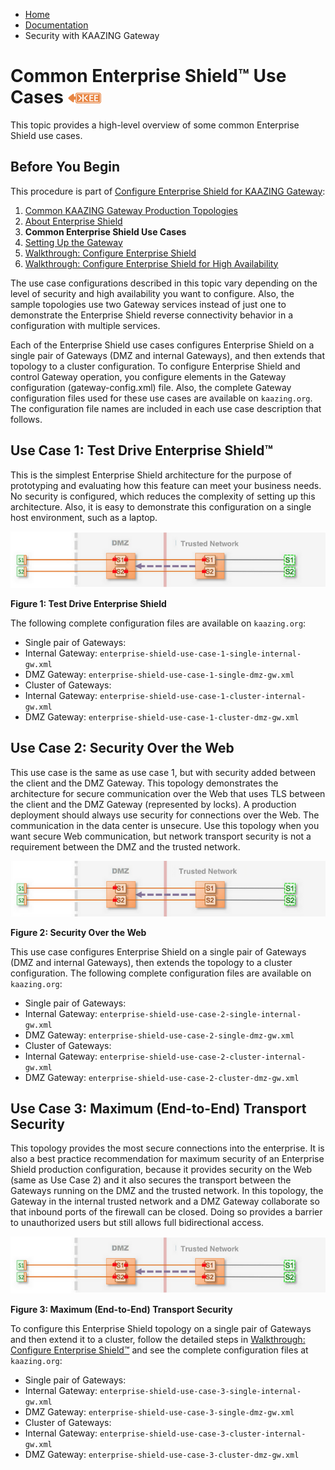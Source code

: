 -   [Home](../../index.md)
-   [Documentation](../index.md)
-   Security with KAAZING Gateway

Common Enterprise Shield™ Use Cases ![This feature is available in KAAZING Gateway - Enterprise Edition](../images/enterprise-feature.png)
=====================================

This topic provides a high-level overview of some common Enterprise Shield use cases.

Before You Begin
--------------------------------------

This procedure is part of [Configure Enterprise Shield for KAAZING Gateway](o_enterprise_shield_checklist.md):

1.  [Common KAAZING Gateway Production Topologies](../admin-reference/c_topologies.md#enterprise-shield--)
2.  [About Enterprise Shield](o_enterprise_shield_checklist.md#about-enterprise-shield)
3.  **Common Enterprise Shield Use Cases**
4.  [Setting Up the Gateway](../about/setup-guide.md)
5.  [Walkthrough: Configure Enterprise Shield](p_enterprise_shield_config.md)
6.  [Walkthrough: Configure Enterprise Shield for High Availability](p_enterprise_shield_cluster.md)

The use case configurations described in this topic vary depending on the level of security and high availability you want to configure. Also, the sample topologies use two Gateway services instead of just one to demonstrate the Enterprise Shield reverse connectivity behavior in a configuration with multiple services.

Each of the Enterprise Shield use cases configures Enterprise Shield on a single pair of Gateways (DMZ and internal Gateways), and then extends that topology to a cluster configuration. To configure Enterprise Shield and control Gateway operation, you configure elements in the Gateway configuration (gateway-config.xml) file. Also, the complete Gateway configuration files used for these use cases are available on `kaazing.org`. The configuration file names are included in each use case description that follows.

Use Case 1: Test Drive Enterprise Shield™
------------------------------------------------------------------

This is the simplest Enterprise Shield architecture for the purpose of prototyping and evaluating how this feature can meet your business needs. No security is configured, which reduces the complexity of setting up this architecture. Also, it is easy to demonstrate this configuration on a single host environment, such as a laptop.

![Use Case 1: Test Drive Enterprise Shield](../images/es_usecase3.png)

**Figure 1: Test Drive Enterprise Shield**

The following complete configuration files are available on `kaazing.org`:

-   Single pair of Gateways: 
  -   Internal Gateway: `enterprise-shield-use-case-1-single-internal-gw.xml`
  -   DMZ Gateway: `enterprise-shield-use-case-1-single-dmz-gw.xml` 
-   Cluster of Gateways:
  -   Internal Gateway: `enterprise-shield-use-case-1-cluster-internal-gw.xml`
  -   DMZ Gateway: `enterprise-shield-use-case-1-cluster-dmz-gw.xml`

Use Case 2: Security Over the Web
--------------------------------------------------------

This use case is the same as use case 1, but with security added between the client and the DMZ Gateway. This topology demonstrates the architecture for secure communication over the Web that uses TLS between the client and the DMZ Gateway (represented by locks). A production deployment should always use security for connections over the Web.  The communication in the data center is unsecure. Use this topology when you want secure Web communication, but network transport security is not a requirement between the DMZ and the trusted network.

![Use Case 2: Security Over the We](../images/es_usecase2.png)
    
**Figure 2: Security Over the Web**

This use case configures Enterprise Shield on a single pair of Gateways (DMZ and internal Gateways), then extends the topology to a cluster configuration. The following complete configuration files are available on `kaazing.org`:

-   Single pair of Gateways: 
  -   Internal Gateway: `enterprise-shield-use-case-2-single-internal-gw.xml`
  -   DMZ Gateway: `enterprise-shield-use-case-2-single-dmz-gw.xml` 
-   Cluster of Gateways:
  -   Internal Gateway: `enterprise-shield-use-case-2-cluster-internal-gw.xml`
  -   DMZ Gateway: `enterprise-shield-use-case-2-cluster-dmz-gw.xml`

Use Case 3: Maximum (End-to-End) Transport Security
--------------------------------------------------------------------------

This topology provides the most secure connections into the enterprise. It is also a best practice recommendation for maximum security of an Enterprise Shield production configuration, because it provides security on the Web (same as Use Case 2) and it also secures the transport between the Gateways running on the DMZ and the trusted network. In this topology, the Gateway in the internal trusted network and a DMZ Gateway collaborate so that inbound ports of the firewall can be closed. Doing so provides a barrier to unauthorized users but still allows full bidirectional access.

![Use Case 3: Maximum (End-to-End) Transport Security](../images/es_usecase3.png)

**Figure 3: Maximum (End-to-End) Transport Security**

To configure this Enterprise Shield topology on a single pair of Gateways and then extend it to a cluster, follow the detailed steps in [Walkthrough: Configure Enterprise Shield™](p_enterprise_shield_config.md) and see the complete configuration files at `kaazing.org`:

-   Single pair of Gateways:
  -   Internal Gateway: `enterprise-shield-use-case-3-single-internal-gw.xml`
  -   DMZ Gateway: `enterprise-shield-use-case-3-single-dmz-gw.xml` 
-   Cluster of Gateways:
  -   Internal Gateway: `enterprise-shield-use-case-3-cluster-internal-gw.xml`
  -   DMZ Gateway: `enterprise-shield-use-case-3-cluster-dmz-gw.xml`
